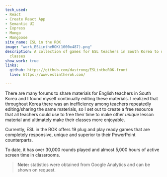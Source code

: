 ```yaml
---
tech_used:
- React
- Create React App
- Semantic UI
- Express
- Mongo
- Mongoose
site_name: ESL in the ROK
image: "work_ESLintheROK(1000x487).png"
description: A collection of games for ESL teachers in South Korea to use in their
  classes
show_work: true
links:
  github: https://github.com/dastrong/ESLintheROK-front
  live: https://www.eslintherok.com/

---
```

There are many forums to share materials for English teachers in South Korea and I found myself continually editing these materials. I realized that throughout Korea there was an inefficiency among teachers repeatedly editing/sharing the same materials, so I set out to create a free resource that all teachers could use to free their time to make other _unique_ lesson material and ultimately make their classes more enjoyable.

Currently, ESL in the ROK offers 19 plug and play ready games that are completely responsive, unique and superior to their PowerPoint counterparts. 

To date, it has over 30,000 rounds played and almost 5,000 hours of active screen time in classrooms.

> **Note:** statistics were obtained from Google Analytics and can be shown on request.